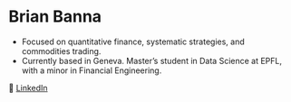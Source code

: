 # Brian Banna

- Focused on quantitative finance, systematic strategies, and commodities trading.  
- Currently based in Geneva. Master’s student in Data Science at EPFL, with a minor in Financial Engineering.  

🔗 [LinkedIn](https://www.linkedin.com/in/brianbanna)
